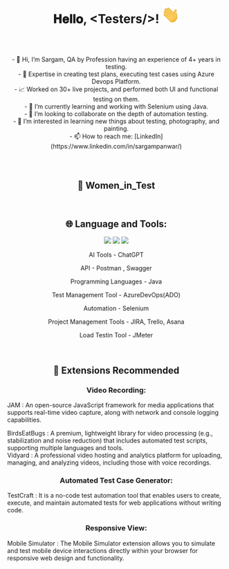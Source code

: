 <h1 align="center">
  𝐇𝐞𝐥𝐥𝐨, &lt;Testers/&gt;!
  <img src="Hi.gif" width="40px" />
</h1>

<br/>
<br/>
<p align="center">
- 👋 Hi, I’m Sargam, QA by Profession having an experience of 4+ years in testing. <br/>
- 💼 Expertise in creating test plans, executing test cases using Azure Devops Platform.  <br/>
- 📈 Worked on 30+ live projects, and performed both UI and functional testing on them.  <br/>
- 🌱 I’m currently learning and working with Selenium using Java.  <br/>
- 👯 I’m looking to collaborate on the depth of automation testing.  <br/>
- 👀 I’m interested in learning new things about testing, photography, and painting.  <br/>
- 📫 How to reach me:
     [LinkedIn](https://www.linkedin.com/in/sargampanwar/)
</p>
<br/>

# <h2 align="center">&#x1F469; Women_in_Test </h2>


<br/> 
<h2 align="center">
  🌐 Language and Tools:
</h2>
<p align="center">
<img src="https://img.shields.io/badge/Selenium-43B02A?style=for-the-badge&logo=Selenium&logoColor=white"/>
<img src="https://img.shields.io/badge/Postman-FF6C37?style=for-the-badge&logo=Postman&logoColor=white"/>
<img src="https://img.shields.io/badge/Java-ED8B00?style=for-the-badge&logo=java&logoColor=white"/>
<br/>
</p>
<p align="center"> AI Tools - ChatGPT
<p align="center"> API - Postman , Swagger
<p align="center"> Programming Languages - Java
<p align="center">Test Management Tool - AzureDevOps(ADO)
<p align="center">Automation - Selenium
<p align="center">Project Management Tools - JIRA, Trello, Asana
<p align="center">Load Testin Tool - JMeter
 </p>
</div>

<br/>

<h2 align="center">&#x1F516; Extensions Recommended </h2>
<h3 align="center" > Video Recording: </h3>
 JAM : An open-source JavaScript framework for media applications that supports real-time video capture, along with network and console logging capabilities. </br>

 
 BirdsEatBugs : A premium, lightweight library for video processing (e.g., stabilization and noise reduction) that includes automated test scripts, supporting multiple languages and tools. </br>
 Vidyard : A professional video hosting and analytics platform for uploading, managing, and analyzing videos, including those with voice recordings.

 <h3 align="center">Automated Test Case Generator:</h3>
 TestCraft : It is a no-code test automation tool that enables users to create, execute, and maintain automated tests for web applications without writing code.

 <h3 align="center">Responsive View:</h3>
 Mobile Simulator : The Mobile Simulator extension allows you to simulate and test mobile device interactions directly within your browser for responsive web design and functionality.
 

<!---
Sargamp16/Sargamp16 is a ✨ special ✨ repository because its `README.md` (this file) appears on your GitHub profile.
You can click the Preview link to take a look at your changes.
--->
